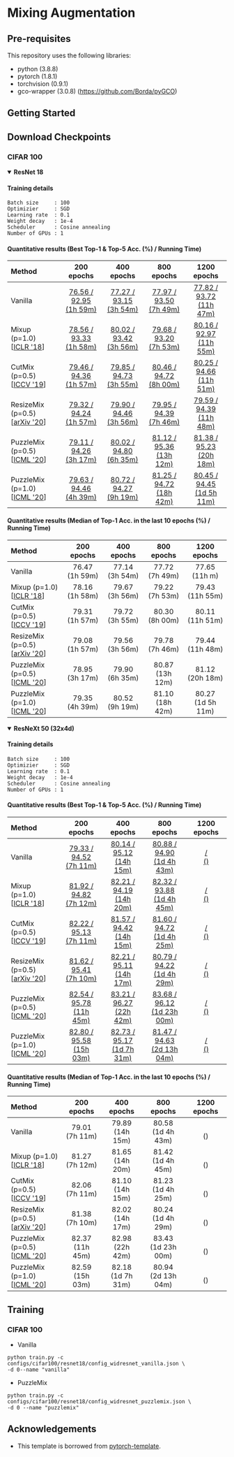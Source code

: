 # Mixing Augmentation

## Pre-requisites
This repository uses the following libraries:
* python (3.8.8)
* pytorch (1.8.1)
* torchvision (0.9.1)
* gco-wrapper (3.0.8) (https://github.com/Borda/pyGCO)

## Getting Started

## Download Checkpoints
### CIFAR 100

<details open>
<summary><b>ResNet 18</b></summary>

#### Training details
    Batch size     : 100
    Optimizier     : SGD
    Learning rate  : 0.1
    Weight decay   : 1e-4
    Scheduler      : Cosine annealing
    Number of GPUs : 1

#### Quantitative results (Best Top-1 & Top-5 Acc. (%) / Running Time)
Method | 200 epochs | 400 epochs | 800 epochs | 1200 epochs |
:--| :--: | :--: | :--: | :--: |
Vanilla                                                               | [76.56 / 92.95<br>(1h 59m)]() | [77.27 / 93.15<br>(3h 54m)]() | [77.97 / 93.50<br>(7h 49m)]() | [77.82 / 93.72<br>(11h 47m)]() |
Mixup (p=1.0)<br />[[ICLR '18](https://arxiv.org/abs/1710.09412)]     | [78.56 / 93.33<br>(1h 58m)]() | [80.02 / 93.42<br>(3h 56m)]() | [79.68 / 93.20<br>(7h 53m)]() | [80.16 / 92.97<br>(11h 55m)]() |
CutMix (p=0.5)<br />[[ICCV '19](https://arxiv.org/abs/1905.04899)]    | [79.46 / 94.36<br>(1h 57m)]() | [79.85 / 94.73<br>(3h 55m)]() | [80.46 / 94.72<br>(8h 00m)]() | [80.25 / 94.66<br>(11h 51m)]() |
ResizeMix (p=0.5)<br />[[arXiv '20](https://arxiv.org/abs/2012.11101)]| [79.32 / 94.24<br>(1h 57m)]() | [79.90 / 94.46<br>(3h 56m)]() | [79.95 / 94.39<br>(7h 46m)]() | [79.59 / 94.39<br>(11h 48m)]() |
PuzzleMix (p=0.5)<br />[[ICML '20](https://arxiv.org/abs/2009.06962)] | [79.11 / 94.26<br>(3h 17m)]() | [80.02 / 94.80<br>(6h 35m)]() | [81.12 / 95.36<br>(13h 12m)]() | [81.38 / 95.23<br>(20h 18m)]() |
PuzzleMix (p=1.0)<br />[[ICML '20](https://arxiv.org/abs/2009.06962)] | [79.63 / 94.46<br>(4h 39m)]() | [80.72 / 94.27<br>(9h 19m)]() | [81.25 / 94.72<br>(18h 42m)]() | [80.45 / 94.45<br>(1d 5h 11m)]() |


#### Quantitative results (Median of Top-1 Acc. in the last 10 epochs (%) / Running Time)
Method | 200 epochs | 400 epochs | 800 epochs | 1200 epochs |
:--| :--: | :--: | :--: | :--: |
Vanilla                                                               | 76.47<br>(1h 59m) | 77.14<br>(3h 54m) | 77.72<br>(7h 49m) | 77.65<br>(11h m) |
Mixup (p=1.0)<br />[[ICLR '18](https://arxiv.org/abs/1710.09412)]     | 78.16<br>(1h 58m) | 79.67<br>(3h 56m) | 79.22<br>(7h 53m) | 79.43<br>(11h 55m) |
CutMix (p=0.5)<br />[[ICCV '19](https://arxiv.org/abs/1905.04899)]    | 79.31<br>(1h 57m) | 79.72<br>(3h 55m) | 80.30<br>(8h 00m) | 80.11<br>(11h 51m) |
ResizeMix (p=0.5)<br />[[arXiv '20](https://arxiv.org/abs/2012.11101)]| 79.08<br>(1h 57m) | 79.56<br>(3h 56m) | 79.78<br>(7h 46m) | 79.44<br>(11h 48m) |
PuzzleMix (p=0.5)<br />[[ICML '20](https://arxiv.org/abs/2009.06962)] | 78.95<br>(3h 17m) | 79.90<br>(6h 35m) | 80.87<br>(13h 12m) | 81.12<br>(20h 18m) |
PuzzleMix (p=1.0)<br />[[ICML '20](https://arxiv.org/abs/2009.06962)] | 79.35<br>(4h 39m) | 80.52<br>(9h 19m) | 81.10<br>(18h 42m) | 80.27<br>(1d 5h 11m) |
</details>


<details open>
<summary><b>ResNeXt 50 (32x4d)</b></summary>

#### Training details
    Batch size     : 100
    Optimizier     : SGD
    Learning rate  : 0.1
    Weight decay   : 1e-4
    Scheduler      : Cosine annealing
    Number of GPUs : 1

#### Quantitative results (Best Top-1 & Top-5 Acc. (%) / Running Time)
Method | 200 epochs | 400 epochs | 800 epochs | 1200 epochs |
:--| :--: | :--: | :--: | :--: |
Vanilla                                                                | [79.33 / 94.52<br>(7h 11m)]() | [80.14 / 95.12<br>(14h 15m)]() | [80.88 / 94.90<br>(1d 4h 43m)]() | [ / <br>()]() |
Mixup (p=1.0)<br />[[ICLR '18](https://arxiv.org/abs/1710.09412)]      | [81.92 / 94.82<br>(7h 12m)]() | [82.21 / 94.19<br>(14h 20m)]() | [82.32 / 93.88<br>(1d 4h 45m)]() | [ / <br>()]() |
CutMix (p=0.5)<br />[[ICCV '19](https://arxiv.org/abs/1905.04899)]     | [82.22 / 95.13<br>(7h 11m)]() | [81.57 / 94.42<br>(14h 15m)]() | [81.60 / 94.72<br>(1d 4h 25m)]() | [ / <br>()]() |
ResizeMix (p=0.5)<br />[[arXiv '20](https://arxiv.org/abs/2012.11101)] | [81.62 / 95.41<br>(7h 10m)]() | [82.21 / 95.11<br>(14h 17m)]() | [80.79 / 94.22<br>(1d 4h 29m)]() | [ / <br>()]() |
PuzzleMix (p=0.5)<br />[[ICML '20](https://arxiv.org/abs/2009.06962)]  | [82.54 / 95.78<br>(11h 45m)]() | [83.21 / 96.27<br>(22h 42m)]() | [83.68 / 96.12<br>(1d 23h 00m)]() | [ / <br>()]() |
PuzzleMix (p=1.0)<br />[[ICML '20](https://arxiv.org/abs/2009.06962)]  | [82.80 / 95.58<br>(15h 03m)]() | [82.73 / 95.17<br>(1d 7h 31m)]() | [81.47 / 94.63<br>(2d 13h 04m)]() | [ / <br>()]() |


#### Quantitative results (Median of Top-1 Acc. in the last 10 epochs (%) / Running Time)
Method | 200 epochs | 400 epochs | 800 epochs | 1200 epochs |
:--| :--: | :--: | :--: | :--: |
Vanilla                                                                | 79.01<br>(7h 11m) | 79.89<br>(14h 15m) | 80.58<br>(1d 4h 43m) | <br>() |
Mixup (p=1.0)<br />[[ICLR '18](https://arxiv.org/abs/1710.09412)]      | 81.27<br>(7h 12m) | 81.65<br>(14h 20m) | 81.42<br>(1d 4h 45m) | <br>() |
CutMix (p=0.5)<br />[[ICCV '19](https://arxiv.org/abs/1905.04899)]     | 82.06<br>(7h 11m) | 81.10<br>(14h 15m) | 81.23<br>(1d 4h 25m) | <br>() |
ResizeMix (p=0.5)<br />[[arXiv '20](https://arxiv.org/abs/2012.11101)] | 81.38<br>(7h 10m) | 82.02<br>(14h 17m) | 80.24<br>(1d 4h 29m) | <br>() |
PuzzleMix (p=0.5)<br />[[ICML '20](https://arxiv.org/abs/2009.06962)]  | 82.37<br>(11h 45m) | 82.98<br>(22h 42m) | 83.43<br>(1d 23h 00m) | <br>() |
PuzzleMix (p=1.0)<br />[[ICML '20](https://arxiv.org/abs/2009.06962)]  | 82.59<br>(15h 03m) | 82.18<br>(1d 7h 31m) | 80.94<br>(2d 13h 04m) | <br>() |
</details>

## Training
### CIFAR 100
* Vanilla
```Shell
python train.py -c configs/cifar100/resnet18/config_widresnet_vanilla.json \
-d 0--name "vanilla"
```
* PuzzleMix
```Shell
python train.py -c configs/cifar100/resnet18/config_widresnet_puzzlemix.json \
-d 0 --name "puzzlemix"
```

## Acknowledgements
* This template is borrowed from [pytorch-template](https://github.com/victoresque/pytorch-template).
